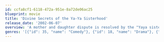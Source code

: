 ```yaml
---
id: ccfa8cf1-6118-472a-951e-8a72de06ac25
blueprint: movie
title: 'Divine Secrets of the Ya-Ya Sisterhood'
release_date: '2002-06-07'
overview: 'A mother and daughter dispute is resolved by the "Yaya sisterhood" - long time friends of the mother.'
genres: '[{"id": 35, "name": "Comedy"}, {"id": 18, "name": "Drama"}, {"id": 10749, "name": "Romance"}]'
---
```

